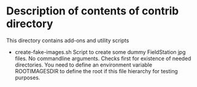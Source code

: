 # Description of contents of contrib directory

This directory contains add-ons and utility scripts

* create-fake-images.sh  Script to create some dummy FieldStation jpg files. No
  commandline arguments. Checks first for existence of needed directories. You
  need to define an environment variable ROOTIMAGESDIR to define the root if this
  file hierarchy for testing purposes.



